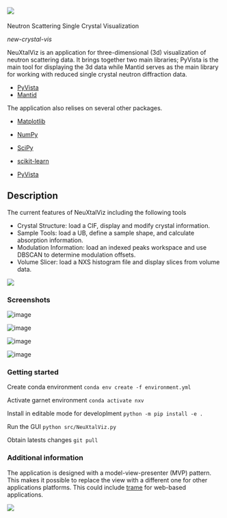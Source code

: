 # ![](https://github.com/zjmorgan/NeuXtalViz/blob/main/src/icons/neuxtalviz_logo.svg)

Neutron Scattering Single Crystal Visualization

*new-crystal-vis*

NeuXtalViz is an application for three-dimensional (3d) visualization of neutron scattering data.
It brings together two main libraries; PyVista is the main tool for displaying the 3d data while Mantid serves as the main library for working with reduced single crystal neutron diffraction data.

- [PyVista](https://pyvista.org/)
- [Mantid](https://github.com/mantidproject/mantid/)

The application also relises on several other packages.

- [Matplotlib](https://matplotlib.org/)
- [NumPy](https://numpy.org/)
- [SciPy](https://scipy.org/)
- [scikit-learn](https://scikit-learn.org/stable/)

- [PyVista](https://pyvista.org/)
  
## Description

The current features of NeuXtalViz including the following tools

- Crystal Structure: load a CIF, display and modify crystal information.
- Sample Tools: load a UB, define a sample shape, and calculate absorption information.
- Modulation Information: load an indexed peaks workspace and use DBSCAN to determine modulation offsets.
- Volume Slicer: load a NXS histogram file and display slices from volume data.

[![](https://mermaid.ink/img/pako:eNp1Uk1vwjAM_StRTmGC_QAOkxCcJm2HlaFJaw8hcWlGmlT52ECI_z6nKR-qRA-26_ec2C8-UWEl0Dmttf0TDXeBrFelIfjxrmPsHeJX4Hqj_GRyTZPZ7IUId_SIsGX2pAguihAdjHiet50GVvSOLLbeui4oa0a0X6tjC2zTO1JoJcCNKK2VUfNUy96uIVlbqweij9ud411z64V8QK0MtGBCpghVfz89o63uhxiwYZIEKOORh7bKGEZ5mgb0gbEiuYsiYOTo_qV1DkTf3mdQWgUFPlPiFo9teajutBmKs0Ap3ew1stBWjy5YqbqOHnUSPARwyuwywRxS22irO1EfHTKICJIsDNdHr4YeO-D7dEzvq5H0mXL77-FgO4UFyQ0tpxChGfnhhjP2ivZOLjqlLbiWK4mbd0rpkoYGn6mkcwwl1DzqUNLSnJHKY7DF0Qg6x2eFKY2dxK5XiuMY7SUJUgXr3vIy9zt9_geLEe9f?type=png)](https://mermaid.live/edit#pako:eNp1Uk1vwjAM_StRTmGC_QAOkxCcJm2HlaFJaw8hcWlGmlT52ECI_z6nKR-qRA-26_ec2C8-UWEl0Dmttf0TDXeBrFelIfjxrmPsHeJX4Hqj_GRyTZPZ7IUId_SIsGX2pAguihAdjHiet50GVvSOLLbeui4oa0a0X6tjC2zTO1JoJcCNKK2VUfNUy96uIVlbqweij9ud411z64V8QK0MtGBCpghVfz89o63uhxiwYZIEKOORh7bKGEZ5mgb0gbEiuYsiYOTo_qV1DkTf3mdQWgUFPlPiFo9teajutBmKs0Ap3ew1stBWjy5YqbqOHnUSPARwyuwywRxS22irO1EfHTKICJIsDNdHr4YeO-D7dEzvq5H0mXL77-FgO4UFyQ0tpxChGfnhhjP2ivZOLjqlLbiWK4mbd0rpkoYGn6mkcwwl1DzqUNLSnJHKY7DF0Qg6x2eFKY2dxK5XiuMY7SUJUgXr3vIy9zt9_geLEe9f)

### Screenshots

![image](https://github.com/zjmorgan/NeuXtalViz/assets/13754794/6ba6c8a7-0c6c-425c-9e00-5a34e69973b9)

![image](https://github.com/zjmorgan/NeuXtalViz/assets/13754794/3bef441d-db49-446f-b9f8-914e8eae6d18)

![image](https://github.com/zjmorgan/NeuXtalViz/assets/13754794/8db3f589-9127-4c2c-a6c5-a99660365258)

![image](https://github.com/zjmorgan/NeuXtalViz/assets/13754794/0a1a96fa-5d07-4494-8120-8d1bd80d9266)


### Getting started

Create conda environment
`conda env create -f environment.yml`

Activate garnet environment
`conda activate nxv`

Install in editable mode for developlment
`python -m pip install -e .`

Run the GUI
`python src/NeuXtalViz.py`

Obtain latests changes
```git pull```


### Additional information

The application is designed with a model-view-presenter (MVP) pattern.
This makes it possible to replace the view with a different one for other applications platforms. 
This could include [trame](https://kitware.github.io/trame/) for web-based applications.

[![](https://mermaid.ink/img/pako:eNpdUMEKgzAM_ZWSk4L-gIydvAqOjZ16CTbOgq1S04mI_75W3Q7L4fHIey8kWaEZFEEBbT_MTYeOxaOUVoQyaFkrIfL8Kkww9UkVMT3UernxLr01zckzwCmwQ0M_5RwVg-ISm6OjiSyTS5L6S9MzGgN_LmkhA0POoFZhyzUaJXBHhiQUgSpq0fcsQdotWNHzcF9sAwU7Txn4USFTqfEV1oKixX4KXVKaB1cdl-8P2D5mNFW4?type=png)](https://mermaid.live/edit#pako:eNpdUMEKgzAM_ZWSk4L-gIydvAqOjZ16CTbOgq1S04mI_75W3Q7L4fHIey8kWaEZFEEBbT_MTYeOxaOUVoQyaFkrIfL8Kkww9UkVMT3UernxLr01zckzwCmwQ0M_5RwVg-ISm6OjiSyTS5L6S9MzGgN_LmkhA0POoFZhyzUaJXBHhiQUgSpq0fcsQdotWNHzcF9sAwU7Txn4USFTqfEV1oKixX4KXVKaB1cdl-8P2D5mNFW4)
